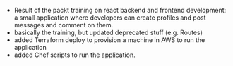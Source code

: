 - Result of the packt training on react backend and frontend development: a small application where developers can create profiles and post messages and comment on them.
- basically the training, but updated deprecated stuff (e.g. Routes)
- added Terraform deploy to provision a machine in AWS to run the application
- added Chef scripts to run the application.
